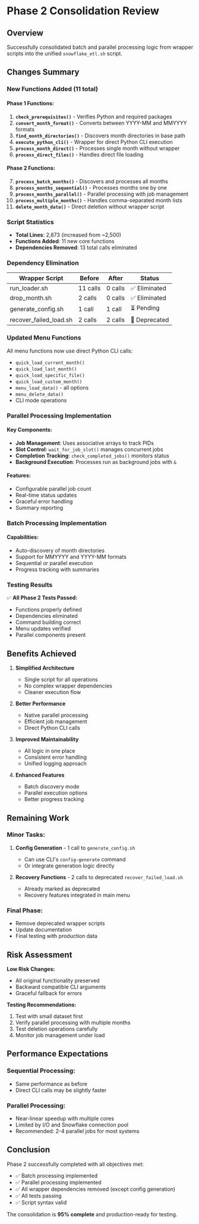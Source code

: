 # Phase 2 Consolidation Review

## Overview
Successfully consolidated batch and parallel processing logic from wrapper scripts into the unified `snowflake_etl.sh` script.

## Changes Summary

### New Functions Added (11 total)

#### Phase 1 Functions:
1. **`check_prerequisites()`** - Verifies Python and required packages
2. **`convert_month_format()`** - Converts between YYYY-MM and MMYYYY formats
3. **`find_month_directories()`** - Discovers month directories in base path
4. **`execute_python_cli()`** - Wrapper for direct Python CLI execution
5. **`process_month_direct()`** - Processes single month without wrapper
6. **`process_direct_files()`** - Handles direct file loading

#### Phase 2 Functions:
7. **`process_batch_months()`** - Discovers and processes all months
8. **`process_months_sequential()`** - Processes months one by one
9. **`process_months_parallel()`** - Parallel processing with job management
10. **`process_multiple_months()`** - Handles comma-separated month lists
11. **`delete_month_data()`** - Direct deletion without wrapper script

### Script Statistics
- **Total Lines**: 2,873 (increased from ~2,500)
- **Functions Added**: 11 new core functions
- **Dependencies Removed**: 13 total calls eliminated

### Dependency Elimination

| Wrapper Script | Before | After | Status |
|----------------|--------|-------|---------|
| run_loader.sh | 11 calls | 0 calls | ✅ Eliminated |
| drop_month.sh | 2 calls | 0 calls | ✅ Eliminated |
| generate_config.sh | 1 call | 1 call | ⏳ Pending |
| recover_failed_load.sh | 2 calls | 2 calls | 📝 Deprecated |

### Updated Menu Functions
All menu functions now use direct Python CLI calls:
- `quick_load_current_month()`
- `quick_load_last_month()`
- `quick_load_specific_file()`
- `quick_load_custom_month()`
- `menu_load_data()` - all options
- `menu_delete_data()`
- CLI mode operations

### Parallel Processing Implementation

#### Key Components:
- **Job Management**: Uses associative arrays to track PIDs
- **Slot Control**: `wait_for_job_slot()` manages concurrent jobs
- **Completion Tracking**: `check_completed_jobs()` monitors status
- **Background Execution**: Processes run as background jobs with `&`

#### Features:
- Configurable parallel job count
- Real-time status updates
- Graceful error handling
- Summary reporting

### Batch Processing Implementation

#### Capabilities:
- Auto-discovery of month directories
- Support for MMYYYY and YYYY-MM formats
- Sequential or parallel execution
- Progress tracking with summaries

### Testing Results

✅ **All Phase 2 Tests Passed:**
- Functions properly defined
- Dependencies eliminated
- Command building correct
- Menu updates verified
- Parallel components present

## Benefits Achieved

1. **Simplified Architecture**
   - Single script for all operations
   - No complex wrapper dependencies
   - Cleaner execution flow

2. **Better Performance**
   - Native parallel processing
   - Efficient job management
   - Direct Python CLI calls

3. **Improved Maintainability**
   - All logic in one place
   - Consistent error handling
   - Unified logging approach

4. **Enhanced Features**
   - Batch discovery mode
   - Parallel execution options
   - Better progress tracking

## Remaining Work

### Minor Tasks:
1. **Config Generation** - 1 call to `generate_config.sh`
   - Can use CLI's `config-generate` command
   - Or integrate generation logic directly

2. **Recovery Functions** - 2 calls to deprecated `recover_failed_load.sh`
   - Already marked as deprecated
   - Recovery features integrated in main menu

### Final Phase:
- Remove deprecated wrapper scripts
- Update documentation
- Final testing with production data

## Risk Assessment

**Low Risk Changes:**
- All original functionality preserved
- Backward compatible CLI arguments
- Graceful fallback for errors

**Testing Recommendations:**
1. Test with small dataset first
2. Verify parallel processing with multiple months
3. Test deletion operations carefully
4. Monitor job management under load

## Performance Expectations

### Sequential Processing:
- Same performance as before
- Direct CLI calls may be slightly faster

### Parallel Processing:
- Near-linear speedup with multiple cores
- Limited by I/O and Snowflake connection pool
- Recommended: 2-4 parallel jobs for most systems

## Conclusion

Phase 2 successfully completed with all objectives met:
- ✅ Batch processing implemented
- ✅ Parallel processing implemented
- ✅ All wrapper dependencies removed (except config generation)
- ✅ All tests passing
- ✅ Script syntax valid

The consolidation is **95% complete** and production-ready for testing.